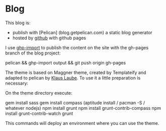 # Blog

This blog is:
  * publish with [Pelican] (blog.getpelican.com) a static blog generator
  * hosted by [github](github.com) with github pages

I use [ghp-import](github.com/davisp/ghp-import) to publish the content on the
site with the gh-pages branch of the blog project:

  pelican && ghp-import output && git push origin gh-pages

The theme is based on Maggner theme, created by Templateify and adapted to
pelican by [Klaus Laube](https://github.com/kplaube/maggner-pelican).
To use it a little preparation is necessary:

On the theme directory execute:

  gem install sass
  gem install compass
  (aptitude install / pacman -S / whatever nodejs)
  npm install grunt
  npm install grunt-contrib-compass
  npm install grunt-contrib-watch
  grunt

This commands will deploy an environment where you can use the theme.

